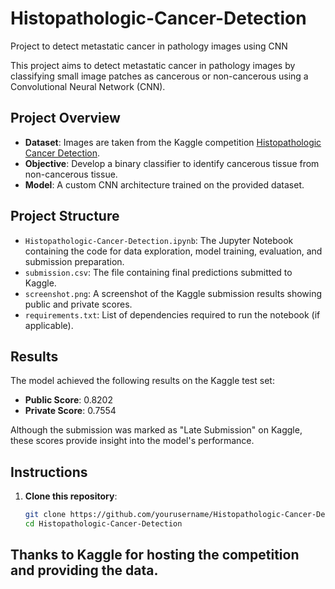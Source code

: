 # Histopathologic-Cancer-Detection
Project to detect metastatic cancer in pathology images using CNN

This project aims to detect metastatic cancer in pathology images by classifying small image patches as cancerous or non-cancerous using a Convolutional Neural Network (CNN).

## Project Overview
- **Dataset**: Images are taken from the Kaggle competition [Histopathologic Cancer Detection](https://www.kaggle.com/c/histopathologic-cancer-detection).
- **Objective**: Develop a binary classifier to identify cancerous tissue from non-cancerous tissue.
- **Model**: A custom CNN architecture trained on the provided dataset.

## Project Structure
- `Histopathologic-Cancer-Detection.ipynb`: The Jupyter Notebook containing the code for data exploration, model training, evaluation, and submission preparation.
- `submission.csv`: The file containing final predictions submitted to Kaggle.
- `screenshot.png`: A screenshot of the Kaggle submission results showing public and private scores.
- `requirements.txt`: List of dependencies required to run the notebook (if applicable).

## Results
The model achieved the following results on the Kaggle test set:
- **Public Score**: 0.8202
- **Private Score**: 0.7554

Although the submission was marked as "Late Submission" on Kaggle, these scores provide insight into the model's performance.

## Instructions
1. **Clone this repository**:
   ```bash
   git clone https://github.com/yourusername/Histopathologic-Cancer-Detection.git
   cd Histopathologic-Cancer-Detection
## Thanks to Kaggle for hosting the competition and providing the data.
